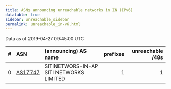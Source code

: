 ```yaml
---
title: ASNs announcing unreachable networks in IN (IPv6)
datatable: true
sidebar: unreachable_sidebar
permalink: unreachable_in-v6.html
---
```


Data as of 2019-04-27 09:45:00 UTC


<div class="datatable-begin"></div>

|   # | ASN                                    | (announcing) AS name                    |   prefixes |   unreachable /48s |
|----:|:---------------------------------------|:----------------------------------------|-----------:|-------------------:|
|   0 | [AS17747](unreachable_AS17747-v6.html) | SITINETWORS-IN-AP SITI NETWORKS LIMITED |          1 |                  1 |

<div class="datatable-end"></div>